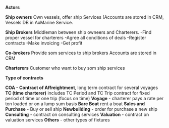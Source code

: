 **Actors**

**Ship owners**
Own vessels, offer ship Services (Accounts are stored in CRM, Vessels DB in AxMarine Service.

**Ship Brokers**
Middleman between ship owneers and Charterers.
-Find proper vessel for charterers
-Agree all conditions of deals
-Register contracts
-Make invoicing
-Get profit

**Co-brokers**
Provide som services to ship brokers
Accounts are stored in CRM

**Charterers**
Customer who want to buy som ship services



**Type of contracts**

**COA - Contract of Affreightment**, long term contract for several voyages  
**TC (time charterer)** includes TC Period and TC Trip contract for fixed period of time or one trip (focus on time)
**Voyage** - charterer pays a rate per ton loaded or on a lump sum basis
**Bare Boat**  rent a boat
**Sales and Purchase** - Buy or sell ship
**Newbuilding** - order for purchase a new ship 
**Consulting** - contract on consulting services 
**Valuation** - contract on valuation services 
**Others** - other types of fixtures 
